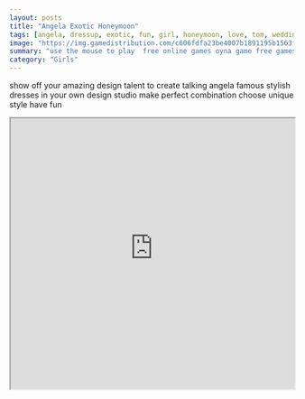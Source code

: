 ```yaml
---
layout: posts
title: "Angela Exotic Honeymoon"
tags: [angela, dressup, exotic, fun, girl, honeymoon, love, tom, wedding, free, online, games, oyna, game, free, games, play, play, games]
image: "https://img.gamedistribution.com/c606fdfa23be4007b1891195b1563f3d.jpg"
summary: "use the mouse to play  free online games oyna game free games play play games"
category: "Girls"
---
```


show off your amazing design talent to create talking angela famous stylish dresses in your own design studio make perfect combination choose unique style have fun

<iframe width="100%" height="480px;" src="https://flash.gamedistribution.com?game=c606fdfa23be4007b1891195b1563f3d"></iframe>